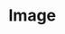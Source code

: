 <EuiPageHeader>
  <EuiPageHeaderSection>
    <EuiTitle @size="l">
      <h1>
        Image
      </h1>
    </EuiTitle>
  </EuiPageHeaderSection>
</EuiPageHeader>